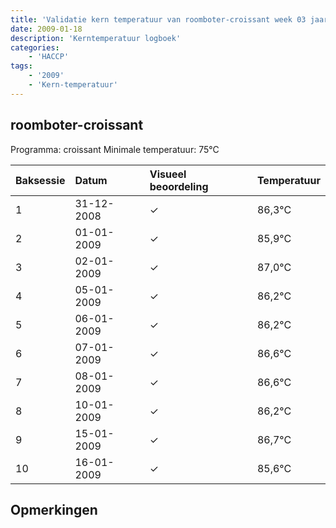```yaml
---
title: 'Validatie kern temperatuur van roomboter-croissant week 03 jaar 2009'
date: 2009-01-18
description: 'Kerntemperatuur logboek'
categories:
    - 'HACCP'
tags:
    - '2009'
    - 'Kern-temperatuur'
---
```


## roomboter-croissant

Programma: croissant
Minimale temperatuur: 75°C

| Baksessie | Datum | Visueel beoordeling | Temperatuur |
|:---|:---|:---|:---|
| 1 | 31-12-2008 | &check; | 86,3°C |
| 2 | 01-01-2009 | &check; | 85,9°C |
| 3 | 02-01-2009 | &check; | 87,0°C |
| 4 | 05-01-2009 | &check; | 86,2°C |
| 5 | 06-01-2009 | &check; | 86,2°C |
| 6 | 07-01-2009 | &check; | 86,6°C |
| 7 | 08-01-2009 | &check; | 86,6°C |
| 8 | 10-01-2009 | &check; | 86,2°C |
| 9 | 15-01-2009 | &check; | 86,7°C |
| 10 | 16-01-2009 | &check; | 85,6°C |

## Opmerkingen


